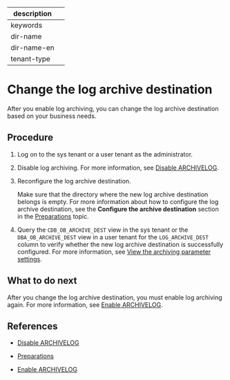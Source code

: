 |description||
|---|---|
|keywords||
|dir-name||
|dir-name-en||
|tenant-type||

# Change the log archive destination

After you enable log archiving, you can change the log archive destination based on your business needs.

## Procedure

1. Log on to the sys tenant or a user tenant as the administrator.

2. Disable log archiving.
   For more information, see [Disable ARCHIVELOG](400.close-the-log-archive-mode.md).

3. Reconfigure the log archive destination.

   Make sure that the directory where the new log archive destination belongs is empty. For more information about how to configure the log archive destination, see the **Configure the archive destination** section in the [Preparations](200.preparation-before-log-archive.md) topic.

4. Query the `CDB_OB_ARCHIVE_DEST` view in the sys tenant or the `DBA_OB_ARCHIVE_DEST` view in a user tenant for the `LOG_ARCHIVE_DEST` column to verify whether the new log archive destination is successfully configured.
   For more information, see [View the archiving parameter settings](800.view-parameters-of-log-archive.md).

## What to do next

After you change the log archive destination, you must enable log archiving again. For more information, see [Enable ARCHIVELOG](300.open-the-log-archive-mode.md).

## References

* [Disable ARCHIVELOG](400.close-the-log-archive-mode.md)

* [Preparations](200.preparation-before-log-archive.md)

* [Enable ARCHIVELOG](300.open-the-log-archive-mode.md)